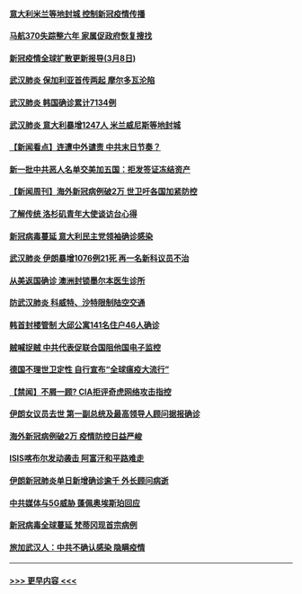 #### [意大利米兰等地封城 控制新冠疫情传播](../pages/prog202/a102794919.md?t=03090203) 
#### [马航370失踪整六年 家属促政府恢复搜找](../pages/prog202/a102794906.md?t=03090203) 
#### [新冠疫情全球扩散更新报导(3月8日)](../pages/prog202/a102794904.md?t=03090203) 
#### [武汉肺炎 保加利亚首传两起 摩尔多瓦沦陷](../pages/prog202/a102794845.md?t=03090203) 
#### [武汉肺炎 韩国确诊累计7134例](../pages/prog202/a102794726.md?t=03090203) 
#### [武汉肺炎 意大利暴增1247人 米兰威尼斯等地封城](../pages/prog202/a102794689.md?t=03090203) 
#### [【新闻看点】连遭中外谴责 中共末日节奏？](../pages/prog202/a102794677.md?t=03090203) 
#### [新一批中共恶人名单交美加五国：拒发签证冻结资产](../pages/prog202/a102794665.md?t=03090203) 
#### [【新闻周刊】海外新冠病例破2万 世卫吁各国加紧防控](../pages/prog202/a102794613.md?t=03090203) 
#### [了解传统 洛杉矶青年大使谈访台心得](../pages/prog202/a102794378.md?t=03090203) 
#### [新冠病毒蔓延 意大利民主党领袖确诊感染](../pages/prog202/a102794368.md?t=03090203) 
#### [武汉肺炎 伊朗暴增1076例21死 再一名新科议员不治](../pages/prog202/a102794260.md?t=03090203) 
#### [从美返国确诊 澳洲封锁墨尔本医生诊所](../pages/prog202/a102794086.md?t=03090203) 
#### [防武汉肺炎 科威特、沙特限制陆空交通](../pages/prog202/a102793875.md?t=03090203) 
#### [韩首封楼管制 大邱公寓141名住户46人确诊](../pages/prog202/a102793841.md?t=03090203) 
#### [贼喊捉贼  中共代表促联合国阻他国电子监控](../pages/prog202/a102793638.md?t=03090203) 
#### [德国不理世卫定性 自行宣布“全球瘟疫大流行”](../pages/prog202/a102793673.md?t=03090203) 
#### [【禁闻】不屑一顾? CIA拒评奇虎网络攻击指控](../pages/prog202/a102793736.md?t=03090203) 
#### [伊朗女议员去世 第一副总统及最高领导人顾问据报确诊](../pages/prog202/a102793591.md?t=03090203) 
#### [海外新冠病例破2万 疫情防控日益严峻](../pages/prog202/a102793661.md?t=03090203) 
#### [ISIS喀布尔发动袭击 阿富汗和平路难走](../pages/prog202/a102793659.md?t=03090203) 
#### [伊朗新冠肺炎单日新增确诊逾千 外长顾问病逝](../pages/prog202/a102793574.md?t=03090203) 
#### [中共媒体与5G威胁 蓬佩奥埃斯珀回应](../pages/prog202/a102793514.md?t=03090203) 
#### [新冠病毒全球蔓延 梵蒂冈现首宗病例](../pages/prog202/a102793500.md?t=03090203) 
#### [旅加武汉人：中共不确认感染 隐瞒疫情](../pages/prog202/a102793446.md?t=03090203) 

----
#### [ >>> 更早内容 <<< ](../indexes/prog202-earlier.md)
